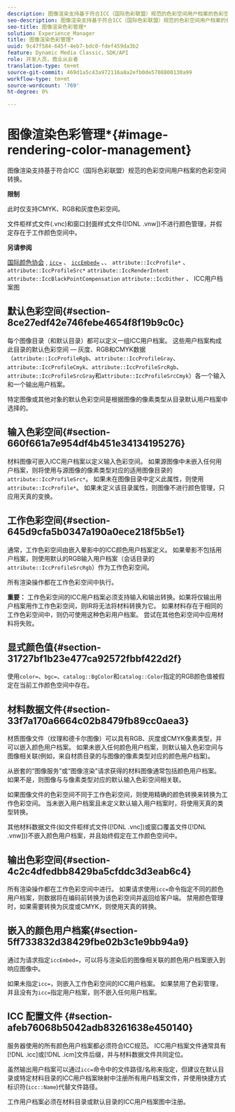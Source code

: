 ```yaml
---
description: 图像渲染支持基于符合ICC（国际色彩联盟）规范的色彩空间用户档案的色彩空间转换。
seo-description: 图像渲染支持基于符合ICC（国际色彩联盟）规范的色彩空间用户档案的色彩空间转换。
seo-title: 图像渲染色彩管理*
solution: Experience Manager
title: 图像渲染色彩管理*
uuid: 9c47f584-645f-4eb7-bdc0-fdef459da3b2
feature: Dynamic Media Classic，SDK/API
role: 开发人员，商业从业者
translation-type: tm+mt
source-git-commit: 469d1a5c43a972116a8a2efb0de5708800130a99
workflow-type: tm+mt
source-wordcount: '769'
ht-degree: 0%

---
```



# 图像渲染色彩管理*{#image-rendering-color-management}

图像渲染支持基于符合ICC（国际色彩联盟）规范的色彩空间用户档案的色彩空间转换。

**限制**

此时仅支持CMYK、RGB和灰度色彩空间。

文件柜样式文件(.vnc)和窗口封面样式文件([!DNL .vnw])不进行颜色管理，并假定存在于工作颜色空间中。

**另请参阅**

[国际颜色协会](http://www.color.org/index.xalter) , [ `icc=`](../../../../../ir-api/http-protocol/image-rendering-api-ref/c-ir-http-protocol-ref/c-ir-http-protocol-command-reference/r-ir-icc.md#reference-86a2fff3cef24982ad2063d977a16e06) 、 [ `iccEmbed=`](../../../../../ir-api/http-protocol/image-rendering-api-ref/c-ir-http-protocol-ref/c-ir-http-protocol-command-reference/r-ir-iccembed.md#reference-47a433138c7c4b29b9b29871b2491a7f) 、、  `attribute::IccProfile*` 、  `attribute::IccProfileSrc*`  `attribute::IccRenderIntent`  `attribute::IccBlackPointCompensation`  `attribute::IccDither` 、 ICC用户档案图

## 默认色彩空间{#section-8ce27edf42e746febe4654f8f19b9c0c}

每个图像目录（和默认目录）都可以定义一组ICC用户档案。 这些用户档案构成此目录的默认色彩空间 — 灰度、RGB和CMYK数据（`attribute::IccProfileRgb`、`attribute::IccProfileGray`、`attribute::IccProfileCmyk`、`attribute::IccProfileSrcRgb`、`attribute::IccProfileSrcGray`和`attribute::IccProfileSrcCmyk`）各一个输入和一个输出用户档案。

特定图像或其他对象的默认色彩空间是根据图像的像素类型从目录默认用户档案中选择的。

## 输入色彩空间{#section-660f661a7e954df4b451e34134195276}

材料图像可嵌入ICC用户档案以定义输入色彩空间。 如果源图像中未嵌入任何用户档案，则将使用与源图像的像素类型对应的适用图像目录的`attribute::IccProfileSrc*`。 如果未在图像目录中定义此属性，则使用`attribute::IccProfile*`。 如果未定义该目录属性，则图像不进行颜色管理，只应用天真的变换。

## 工作色彩空间{#section-645d9cfa5b0347a190a0ece218f5b5e1}

通常，工作色彩空间由嵌入晕影中的ICC颜色用户档案定义。 如果晕影不包括用户档案，则使用默认的RGB输入用户档案（会话目录的`attribute::IccProfileSrcRgb`）作为工作色彩空间。

所有渲染操作都在工作色彩空间中执行。

**重要：** 工作色彩空间的ICC用户档案必须支持输入和输出转换。如果将仅输出用户档案用作工作色彩空间，则IR将无法将材料转换为它。 如果材料存在于相同的工作色彩空间中，则仍可使用这种色彩用户档案。 尝试在其他色彩空间中应用材料将失败。

## 显式颜色值{#section-31727bf1b23e477ca92572fbbf422d2f}

使用`color=`、`bgc=`、`catalog::BgColor`和`catalog::Color`指定的RGB颜色值被假定在当前工作颜色空间中存在。

## 材料数据文件{#section-33f7a170a6664c02b8479fb89cc0aea3}

材质图像文件（纹理和德卡尔图像）可以具有RGB、灰度或CMYK像素类型，并可以嵌入颜色用户档案。 如果未嵌入任何颜色用户档案，则默认输入色彩空间与图像相关联(例如，来自材质目录的与图像的像素类型对应的颜色用户档案)。

从嵌套的“图像服务”或“图像渲染”请求获得的材料图像通常包括颜色用户档案。 如果不是，则图像与与像素类型对应的默认输入色彩空间相关联。

如果图像文件的色彩空间不同于工作色彩空间，则使用精确的颜色转换来转换为工作色彩空间。 当未嵌入用户档案且未定义默认输入用户档案时，将使用天真的类型转换。

其他材料数据文件(如文件柜样式文件([!DNL .vnc])或窗口覆盖文件([!DNL .vnw]))不嵌入颜色用户档案，并且始终假定在工作颜色空间中。

## 输出色彩空间{#section-4c2c4dfedbb8429ba5cfddc3d3eab6c4}

所有渲染操作都在工作色彩空间中进行。 如果请求使用`icc=`命令指定不同的颜色用户档案，则数据将在编码前转换为该色彩空间并返回给客户端。 禁用颜色管理时，如果需要转换为灰度或CMYK，则使用天真的转换。

## 嵌入的颜色用户档案{#section-5ff733832d38429fbe02b3c1e9bb94a9}

通过为请求指定`iccEmbed=`，可以将与渲染后的图像相关联的颜色用户档案嵌入到响应图像中。

如果未指定`icc=`，则嵌入工作色彩空间的ICC用户档案。 如果禁用了色彩管理，并且没有为`icc=`指定用户档案，则不嵌入任何用户档案。

## ICC 配置文件 {#section-afeb76068b5042adb83261638e450140}

服务器使用的所有颜色用户档案都必须符合ICC规范。 ICC用户档案文件通常具有[!DNL .icc]或[!DNL .icm]文件后缀，并与材料数据文件共同定位。

虽然输出用户档案可以通过`icc=`命令中的文件路径/名称来指定，但建议在默认目录或特定材料目录的ICC用户档案映射中注册所有用户档案文件，并使用快捷方式标识符(`icc::Name`)代替文件路径。

工作用户档案必须在材料目录或默认目录的ICC用户档案图中注册。
